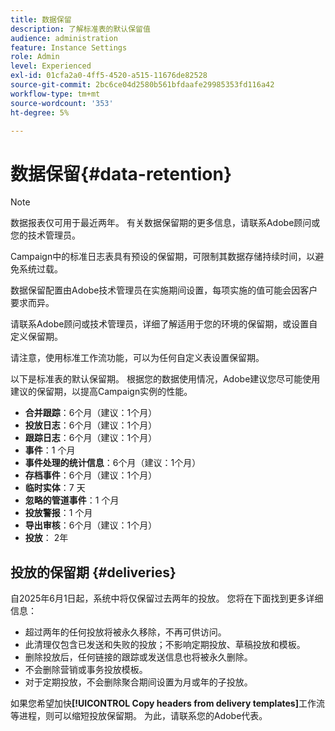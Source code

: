 ```yaml
---
title: 数据保留
description: 了解标准表的默认保留值
audience: administration
feature: Instance Settings
role: Admin
level: Experienced
exl-id: 01cfa2a0-4ff5-4520-a515-11676de82528
source-git-commit: 2bc6ce04d2580b561bfdaafe29985353fd116a42
workflow-type: tm+mt
source-wordcount: '353'
ht-degree: 5%

---
```


# 数据保留{#data-retention}

>[!NOTE]
>
>数据报表仅可用于最近两年。 有关数据保留期的更多信息，请联系Adobe顾问或您的技术管理员。

Campaign中的标准日志表具有预设的保留期，可限制其数据存储持续时间，以避免系统过载。

数据保留配置由Adobe技术管理员在实施期间设置，每项实施的值可能会因客户要求而异。

请联系Adobe顾问或技术管理员，详细了解适用于您的环境的保留期，或设置自定义保留期。

请注意，使用标准工作流功能，可以为任何自定义表设置保留期。

以下是标准表的默认保留期。 根据您的数据使用情况，Adobe建议您尽可能使用建议的保留期，以提高Campaign实例的性能。

* **合并跟踪**：6个月（建议：1个月）
* **投放日志**：6个月（建议：1个月）
* **跟踪日志**：6个月（建议：1个月）
* **事件**：1 个月
* **事件处理的统计信息**：6个月（建议：1个月）
* **存档事件**：6个月（建议：1个月）
* **临时实体**：7 天
* **忽略的管道事件**：1 个月
* **投放警报**：1 个月
* **导出审核**：6个月（建议：1个月）
* **投放**： 2年

## 投放的保留期 {#deliveries}

<!-- By default, the retention period for deliveries is unlimited.-->

自2025年6月1日起，系统中将仅保留过去两年的投放。 您将在下面找到更多详细信息：

* 超过两年的任何投放将被永久移除，不再可供访问。
* 此清理仅包含已发送和失败的投放；不影响定期投放、草稿投放和模板。
* 删除投放后，任何链接的跟踪或发送信息也将被永久删除。
* 不会删除营销或事务投放模板。
* 对于定期投放，不会删除聚合期间设置为月或年的子投放。

如果您希望加快&#x200B;**[!UICONTROL Copy headers from delivery templates]**&#x200B;工作流等进程，则可以缩短投放保留期。 为此，请联系您的Adobe代表。

<!--

However, if there is a high volume of deliveries on your instance, you can update the **NmsCleanup_DeliveryPurgeDelay** option available from the **[!UICONTROL Administration]** > **[!UICONTROL Application settings]** menu.

Each time the **[!UICONTROL Database cleanup]** workflow is run, the deliveries meeting the conditions set for this option will be deleted.

-->

<!--

When updating the **NmsCleanup_DeliveryPurgeDelay** option, it is recommended to proceed gradually with multiple iterations. For example, you can start by setting the value to 300 days, then 180 days, then 120 days, and so on - making sure iterations are at least 2 days apart. Otherwise, the **[!UICONTROL Database cleanup]** workflow may take much longer because of a large number of deliveries to delete.

This action can help speeding up processes such as the **[!UICONTROL Copy headers from delivery templates]** workflow. Learn more on technical workflows in [this section](technical-workflows.md).

The default value for the **NmsCleanup_DeliveryPurgeDelay** option is `-1`. In this case, no delivery is deleted.

For example, if you set it to `180`, any non-template deliveries that have not been updated in the last 180 days will be deleted when the **[!UICONTROL Database cleanup]** workflow is run.

-->



